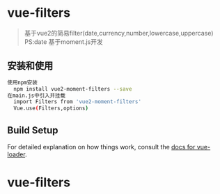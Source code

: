# vue-filters

> 基于vue2的简易filter(date,currency,number,lowercase,uppercase)  
PS:date 基于moment.js开发

## 安装和使用

``` bash
使用npm安装
  npm install vue2-moment-filters --save
在main.js中引入并挂载
  import Filters from 'vue2-moment-filters'
  Vue.use(Filters,options)
```


## Build Setup


For detailed explanation on how things work, consult the [docs for vue-loader](http://vuejs.github.io/vue-loader).
# vue-filters
